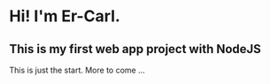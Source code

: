 # Hi! I'm Er-Carl.
## This is my first web app project with NodeJS
This is just the start. More to come ...